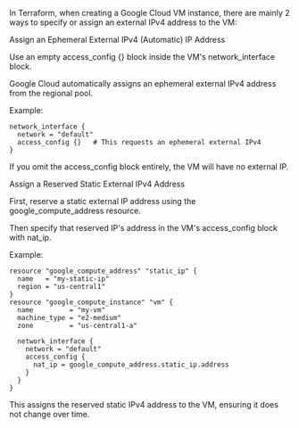 In Terraform, when creating a Google Cloud VM instance, there are mainly 2 ways to specify or assign an external IPv4 address to the VM:

Assign an Ephemeral External IPv4 (Automatic) IP Address

Use an empty access_config {} block inside the VM's network_interface block.

Google Cloud automatically assigns an ephemeral external IPv4 address from the regional pool.

Example:
```hcl
network_interface {
  network = "default"
  access_config {}   # This requests an ephemeral external IPv4
}

```
If you omit the access_config block entirely, the VM will have no external IP.

Assign a Reserved Static External IPv4 Address

First, reserve a static external IP address using the google_compute_address resource.

Then specify that reserved IP's address in the VM's access_config block with nat_ip.

Example:

```hcl
resource "google_compute_address" "static_ip" {
  name   = "my-static-ip"
  region = "us-central1"
}
resource "google_compute_instance" "vm" {
  name         = "my-vm"
  machine_type = "e2-medium"
  zone         = "us-central1-a"

  network_interface {
    network = "default"
    access_config {
      nat_ip = google_compute_address.static_ip.address
    }
  }
}
```
This assigns the reserved static IPv4 address to the VM, ensuring it does not change over time.
